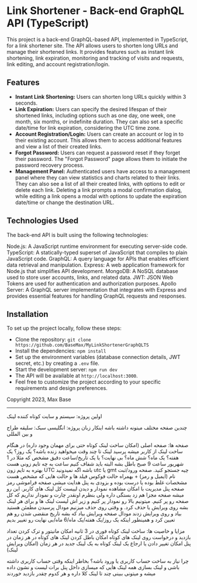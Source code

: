# Link Shortener - Back-end GraphQL API (TypeScript)

This project is a back-end GraphQL-based API, implemented in TypeScript, for a link shortener site. The API allows users to shorten long URLs and manage their shortened links. It provides features such as instant link shortening, link expiration, monitoring and tracking of visits and requests, link editing, and account registration/login.

## Features

- **Instant Link Shortening:** Users can shorten long URLs quickly within 3 seconds.
- **Link Expiration:** Users can specify the desired lifespan of their shortened links, including options such as one day, one week, one month, six months, or indefinite duration. They can also set a specific date/time for link expiration, considering the UTC time zone.
- **Account Registration/Login:** Users can create an account or log in to their existing account. This allows them to access additional features and view a list of their created links.
- **Forgot Password:** Users can request a password reset if they forget their password. The "Forgot Password" page allows them to initiate the password recovery process.
- **Management Panel:** Authenticated users have access to a management panel where they can view statistics and charts related to their links. They can also see a list of all their created links, with options to edit or delete each link. Deleting a link prompts a modal confirmation dialog, while editing a link opens a modal with options to update the expiration date/time or change the destination URL.

## Technologies Used

The back-end API is built using the following technologies:

Node.js: A JavaScript runtime environment for executing server-side code.
TypeScript: A statically-typed superset of JavaScript that compiles to plain JavaScript code.
GraphQL: A query language for APIs that enables efficient data retrieval and manipulation.
Express: A web application framework for Node.js that simplifies API development.
MongoDB: A NoSQL database used to store user accounts, links, and related data.
JWT: JSON Web Tokens are used for authentication and authorization purposes.
Apollo Server: A GraphQL server implementation that integrates with Express and provides essential features for handling GraphQL requests and responses.

## Installation

To set up the project locally, follow these steps:

- Clone the repository: `git clone https://github.com/BaseMax/MyLinkShortenerGraphQLTS`
- Install the dependencies: `npm install`
- Set up the environment variables (database connection details, JWT secret, etc.) by creating a `.env` file.
- Start the development server: `npm run dev`
- The API will be available at `http://localhost:3000`.
- Feel free to customize the project according to your specific requirements and design preferences.


Copyright 2023, Max Base

-------------

اولین پروژه: سیستم و سایت کوتاه کننده لینک

چندین صفحه مختلف میتونه داشته باشه اینکار
زبان پروژه: انگلیسی
سبک: سلیقه طراح و بین المللی

صفحه ها:
صفحه اصلی (امکان ساخت لینک کوتاه حتی برای مهمان وجود داره) در هنگام ساخت لینک از کاربر میشه پرسید  لینک تا چند وقت میخواهید زنده باشه؟ یک روز؟ یک هفته؟ یک ماه؟ شش ماه؟ بی نهایت؟ یا یک تاریخ/ساعت دقیق مشخص که مثلا در 1 شهریور ساعت 9 صبح باطل بشه البته باید شفاف کنیم ساعت به چه تایم زونی هست بهتره به تایم زون UTC باشه اگه نمیدونید utc یا gmt چیه جستجو کنید.
صفحه ورود/ثبت نام (ایمیل و رمز) + بهمراه حالت فوکوس فیلد ها و حالت هایی که مشخص هست مشخصات غلط بوده یا درست بوده و بزودی به پنل هدایت میشی
صفحه فراموشی رمز
صفحه پنل مدیریت با امکان مشاهده نمودار و دیدن لییست کل لینک های کاربر. این رو میشه صفحه مجزا هم زد بستگی داره ولی بنظرم اونقدر چارت و نمودار نداریم که کل صفحه رو پر کنیم. میتونیم بالا رو نمودار پر کنیم و زیر اش لیست لینک ها و برای هر لینک بشه روی ویرایش یا حذف کرد. و وقتی روی حذف میزنیم مودال پرسیدن مطمئن هستید بیاد و روی ویرایش زدند مودال صفحه ویرایش بیاد که بشه تاریخ منقضی شدن رو هم تعیین کرد و همینطور اینکه یک روز/یک هفته/یک ماه/6 ماه/بی نهایت رو تغییر بدیم

مزایا و خاصیت ها:
ساخت لینک کوتاه فوری در 3 ثانیه
امکان مانیتور و ترک کردن تعداد بازدید و درخواست روی لینک های کوتاه
امکان باطل کردن لینک های کوتاه در هر زمان در پنل
امکان تغییر دادن یا ارجاع یک لینک کوتاه به یک لینک جدید در هر زمان (امکان ویرایش لینک)

چرا نیاز به ساخت حساب کاربری یا ورود باشه؟
بخاطر اینکه وقتی حساب کاربری داشته باشی و لینک بسازی همه لینک هایی که میسازی داخل پنل برات لیست و نشون داده میشه
و میتونی ببینی چند تا لینک کلا داره و هر کدوم چقدر بازدید خوردند

